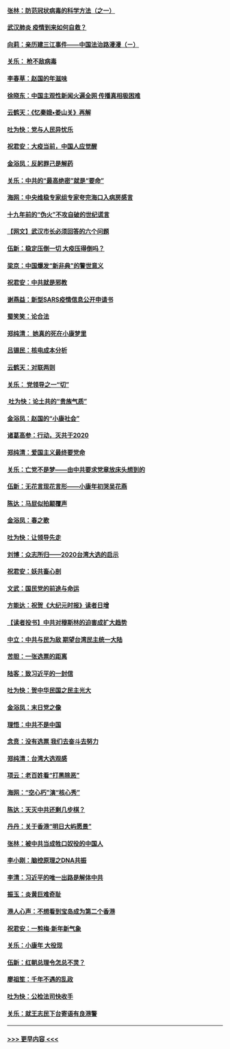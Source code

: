#### [张林：防范冠状病毒的科学方法（之一）](../pages/nsc993/n11828618.md?t=01291122) 
#### [武汉肺炎 疫情到来如何自救？](../pages/nsc993/n11827632.md?t=01291122) 
#### [向莉：亲历建三江事件——中国法治路漫漫（ㄧ）](../pages/nsc993/n11827190.md?t=01291122) 
#### [关乐： 枪不敌病毒](../pages/nsc993/n11826746.md?t=01291122) 
#### [李春草：赵国的年滋味](../pages/nsc993/n11826321.md?t=01291122) 
#### [徐晓东：中国主观性新闻火遍全网 传播真相极困难](../pages/nsc993/n11826508.md?t=01291122) 
#### [云鹤天：《忆秦娥▪娄山关》再解](../pages/nsc993/n11824682.md?t=01291122) 
#### [吐为快：党与人民异忧乐](../pages/nsc993/n11824660.md?t=01291122) 
#### [祝君安：大疫当前，中国人应觉醒](../pages/nsc993/n11821946.md?t=01291122) 
#### [金浴凤：反躬罪己是解药](../pages/nsc993/n11820280.md?t=01291122) 
#### [关乐：中共的“最高绝密”就是“要命”](../pages/nsc993/n11816946.md?t=01291122) 
#### [海网：中央维稳专家组专家夸完海口入病房感言](../pages/nsc993/n11815138.md?t=01291122) 
#### [十九年前的“伪火”不攻自破的世纪谎言](../pages/nsc993/n11813238.md?t=01291122) 
#### [【网文】武汉市长必须回答的六个问题](../pages/nsc993/n11813848.md?t=01291122) 
#### [伍新：稳定压倒一切 大疫压得倒吗？](../pages/nsc993/n11812634.md?t=01291122) 
#### [梁京：中国爆发“新非典”的警世意义](../pages/nsc993/n11812554.md?t=01291122) 
#### [祝君安：中共就是邪教](../pages/nsc993/n11812431.md?t=01291122) 
#### [谢燕益：新型SARS疫情信息公开申请书](../pages/nsc993/n11808840.md?t=01291122) 
#### [蜀笑笑：论合法](../pages/nsc993/n11808064.md?t=01291122) 
#### [郑纯清： 她真的死在小康梦里](../pages/nsc993/n11806623.md?t=01291122) 
#### [吕锡民：核电成本分析](../pages/nsc993/n11806284.md?t=01291122) 
#### [云鹤天：对联两则](../pages/nsc993/n11805957.md?t=01291122) 
#### [关乐： 党领导之一“切”](../pages/nsc993/n11804505.md?t=01291122) 
#### [ 吐为快：论土共的“贵族气质”](../pages/nsc993/n11804490.md?t=01291122) 
#### [金浴凤：赵国的“小康社会”](../pages/nsc993/n11804452.md?t=01291122) 
#### [诸葛高参：行动，灭共于2020](../pages/nsc993/n11804120.md?t=01291122) 
#### [郑纯清：爱国主义最终要党命](../pages/nsc993/n11802197.md?t=01291122) 
#### [关乐：亡党不是梦——由中共要求党章放床头想到的](../pages/nsc993/n11802156.md?t=01291122) 
#### [伍新：无花言现花言形——小康年初哭吴花燕](../pages/nsc993/n11800044.md?t=01291122) 
#### [陈达：马屁似拍颠覆声](../pages/nsc993/n11800010.md?t=01291122) 
#### [金浴凤：春之歌](../pages/nsc993/n11797687.md?t=01291122) 
#### [吐为快：让领导先走](../pages/nsc993/n11797512.md?t=01291122) 
#### [刘博：众志所归——2020台湾大选的启示](../pages/nsc993/n11796878.md?t=01291122) 
#### [祝君安：妖共畜心剖](../pages/nsc993/n11794273.md?t=01291122) 
#### [文武：国民党的前途与命运](../pages/nsc993/n11794198.md?t=01291122) 
#### [方能达：祝贺《大纪元时报》读者日增](../pages/nsc993/n11793807.md?t=01291122) 
#### [【读者投书】中共对穆斯林的迫害成扩大趋势](../pages/nsc993/n11791371.md?t=01291122) 
#### [中立：中共与民为敌 期望台湾民主统一大陆](../pages/nsc993/n11790392.md?t=01291122) 
#### [苦胆：一张选票的距离](../pages/nsc993/n11788914.md?t=01291122) 
#### [陆客：致习近平的一封信](../pages/nsc993/n11788867.md?t=01291122) 
#### [吐为快：贺中华民国之民主光大](../pages/nsc993/n11788618.md?t=01291122) 
#### [金浴凤：末日党之像](../pages/nsc993/n11787475.md?t=01291122) 
#### [理悟：中共不是中国](../pages/nsc993/n11787463.md?t=01291122) 
#### [念贲：没有选票  我们去奋斗去努力](../pages/nsc993/n11787398.md?t=01291122) 
#### [郑纯清：台湾大选观感](../pages/nsc993/n11786210.md?t=01291122) 
#### [项云：老百姓看“打黑除恶”](../pages/nsc993/n11785398.md?t=01291122) 
#### [海网：“空心朽”演“核心秀”](../pages/nsc993/n11783874.md?t=01291122) 
#### [陈达：天灭中共还剩几步棋？](../pages/nsc993/n11783719.md?t=01291122) 
#### [丹丹：关于香港“明日大屿愿景”](../pages/nsc993/n11783273.md?t=01291122) 
#### [张林：被中共当成牲口奴役的中国人](../pages/nsc993/n11782397.md?t=01291122) 
#### [李小刚：脑控原理之DNA共振](../pages/nsc993/n11780962.md?t=01291122) 
#### [李清：习近平的唯一出路是解体中共](../pages/nsc993/n11780866.md?t=01291122) 
#### [振玉：炎黄巨难奇耻](../pages/nsc993/n11779632.md?t=01291122) 
#### [港人心声：不想看到宝岛成为第二个香港](../pages/nsc993/n11778817.md?t=01291122) 
#### [祝君安：一剪梅‧新年新气象](../pages/nsc993/n11776340.md?t=01291122) 
#### [关乐：小康年 大役现](../pages/nsc993/n11774213.md?t=01291122) 
#### [伍新：红朝总理令怎总不灵？](../pages/nsc993/n11770813.md?t=01291122) 
#### [廖祖笙：千年不遇的乱政](../pages/nsc993/n11770373.md?t=01291122) 
#### [吐为快：公检法司快收手](../pages/nsc993/n11770359.md?t=01291122) 
#### [关乐：就王志民下台寄语有良港警](../pages/nsc993/n11769903.md?t=01291122) 

----
#### [ >>> 更早内容 <<< ](../indexes/nsc993-earlier.md)
